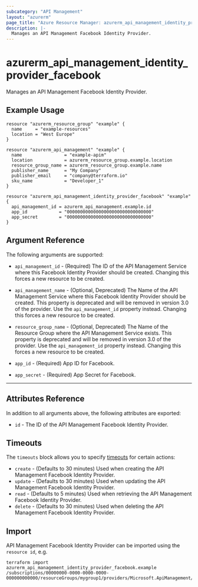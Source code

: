 ```yaml
---
subcategory: "API Management"
layout: "azurerm"
page_title: "Azure Resource Manager: azurerm_api_management_identity_provider_facebook"
description: |-
  Manages an API Management Facebook Identity Provider.
---
```


# azurerm_api_management_identity_provider_facebook

Manages an API Management Facebook Identity Provider.

## Example Usage

```hcl
resource "azurerm_resource_group" "example" {
  name     = "example-resources"
  location = "West Europe"
}

resource "azurerm_api_management" "example" {
  name                = "example-apim"
  location            = azurerm_resource_group.example.location
  resource_group_name = azurerm_resource_group.example.name
  publisher_name      = "My Company"
  publisher_email     = "company@terraform.io"
  sku_name            = "Developer_1"
}

resource "azurerm_api_management_identity_provider_facebook" "example" {
  api_management_id = azurerm_api_management.example.id
  app_id            = "00000000000000000000000000000000"
  app_secret        = "00000000000000000000000000000000"
}
```

## Argument Reference

The following arguments are supported:

* `api_management_id` - (Required) The ID of the API Management Service where this Facebook Identity Provider should be created. Changing this forces a new resource to be created.

* `api_management_name` - (Optional, Deprecated) The Name of the API Management Service where this Facebook Identity Provider should be created. This property is deprecated and will be removed in version 3.0 of the provider. Use the `api_management_id` property instead. Changing this forces a new resource to be created.

* `resource_group_name` - (Optional, Deprecated) The Name of the Resource Group where the API Management Service exists. This property is deprecated and will be removed in version 3.0 of the provider. Use the `api_management_id` property instead. Changing this forces a new resource to be created.

* `app_id` - (Required) App ID for Facebook.

* `app_secret` - (Required) App Secret for Facebook.

---

## Attributes Reference

In addition to all arguments above, the following attributes are exported:

* `id` - The ID of the API Management Facebook Identity Provider.

## Timeouts

The `timeouts` block allows you to specify [timeouts](https://www.terraform.io/docs/configuration/resources.html#timeouts) for certain actions:

* `create` - (Defaults to 30 minutes) Used when creating the API Management Facebook Identity Provider.
* `update` - (Defaults to 30 minutes) Used when updating the API Management Facebook Identity Provider.
* `read` - (Defaults to 5 minutes) Used when retrieving the API Management Facebook Identity Provider.
* `delete` - (Defaults to 30 minutes) Used when deleting the API Management Facebook Identity Provider.

## Import

API Management Facebook Identity Provider can be imported using the `resource id`, e.g.

```shell
terraform import azurerm_api_management_identity_provider_facebook.example /subscriptions/00000000-0000-0000-0000-000000000000/resourceGroups/mygroup1/providers/Microsoft.ApiManagement/service1/identityProviders/Facebook
```
